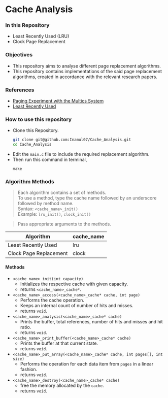 # Cache Analysis

### In this Repository
- Least Recently Used (LRU)
- Clock Page Replacement

### Objectives
- This repository aims to analyse different page replacement algorithms.
- This repository contains implementations of the said page replacement algorithms, created in accordance with the relevant research papers.

### References
- [Paging Experiment with the Multics System](https://multicians.org/paging-experiment.pdf)
- [Least Recently Used](https://redis.com/glossary/lru-cache/)

### How to use this repository
- Clone this Repository.
  ```bash
  git clone git@github.com:Inamul07/Cache_Analysis.git
  cd Cache_Analysis
  ```
- Edit the `main.c` file to include the required replacement algorithm.
- Then run this command in terminal,
  ```
  make
  ```

### Algorithm Methods

  > Each algorithm contains a set of methods. <br />
  > To use a method, type the cache name followed by an underscore followed by method name. <br />
  > Syntax: `<cache_name>_init()` <br />
  > Example: `lru_init()`, `clock_init()`

  > Pass appropriate arguments to the methods. <br />
  
  | Algorithm | cache_name |
  |----|----|
  | Least Recently Used | lru |
  | Clock Page Replacement | clock |

  #### Methods
  - `<cache_name>_init(int capacity)`
    - Initializes the respective cache with given capacity.
    - returns `<cache_name>_cache*`.
  - `<cache_name>_access(<cache_name>_cache* cache, int page)`
    - Performs the cache operation.
    - Keeps an internal count of number of hits and misses.
    - returns `void`.
  - `<cache_name>_analysis(<cache_name>_cache* cache)`
    - Prints the buffer, total references, number of hits and misses and hit ratio.
    - returns `void`.
  - `<cache_name>_print_buffer(<cache_name>_cache* cache)`
    - Prints the buffer at that current state.
    - returns `void`.
  - `<cache_name>_put_array(<cache_name>_cache* cache, int pages[], int size)`
    - Performs the operation for each data item from `pages` in a linear fashion.
    - returns `void`.
  - `<cache_name>_destroy(<cache_name>_cache* cache)`
    - free the memory allocated by the `cache`.
    - returns `void`.